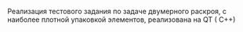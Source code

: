 Реализация тестового задания по задаче двумерного раскроя, с наиболее плотной упаковкой элементов, реализована на QT ( C++)
